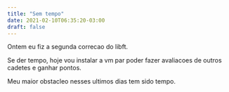 ```yaml
---
title: "Sem tempo"
date: 2021-02-10T06:35:20-03:00
draft: false
---
```


Ontem eu fiz a segunda correcao do libft.

Se der tempo, hoje vou instalar a vm par poder fazer avaliacoes de outros cadetes e ganhar pontos.

Meu maior obstacleo nesses ultimos dias tem sido tempo.
